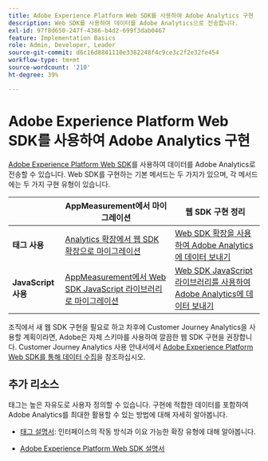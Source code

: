 ```yaml
---
title: Adobe Experience Platform Web SDK를 사용하여 Adobe Analytics 구현
description: Web SDK를 사용하여 데이터를 Adobe Analytics으로 전송합니다.
exl-id: 97f8d650-247f-4386-b4d2-699f3dab0467
feature: Implementation Basics
role: Admin, Developer, Leader
source-git-commit: d6c16d8841110e3382248f4c9ce3c2f2e32fe454
workflow-type: tm+mt
source-wordcount: '210'
ht-degree: 39%

---
```


# Adobe Experience Platform Web SDK를 사용하여 Adobe Analytics 구현

[Adobe Experience Platform Web SDK](https://experienceleague.adobe.com/docs/experience-platform/web-sdk/home.html?lang=ko)를 사용하여 데이터를 Adobe Analytics로 전송할 수 있습니다. Web SDK를 구현하는 기본 메서드는 두 가지가 있으며, 각 메서드에는 두 가지 구현 유형이 있습니다.

| | **AppMeasurement에서 마이그레이션** | **웹 SDK 구현 정리** |
| --- | --- | --- |
| **태그 사용** | [Analytics 확장에서 웹 SDK 확장으로 마이그레이션](analytics-extension-to-web-sdk.md) | [Web SDK 확장을 사용하여 Adobe Analytics에 데이터 보내기](web-sdk-tag-extension.md) |
| **JavaScript 사용** | [AppMeasurement에서 Web SDK JavaScript 라이브러리로 마이그레이션](appmeasurement-to-web-sdk.md) | [Web SDK JavaScript 라이브러리를 사용하여 Adobe Analytics에 데이터 보내기](web-sdk-javascript-library.md) |

조직에서 새 웹 SDK 구현을 필요로 하고 차후에 Customer Journey Analytics을 사용할 계획이라면, Adobe은 자체 스키마를 사용하여 깔끔한 웹 SDK 구현을 권장합니다. Customer Journey Analytics 사용 안내서에서 [Adobe Experience Platform Web SDK를 통해 데이터 수집](https://experienceleague.adobe.com/ko/docs/analytics-platform/using/cja-data-ingestion/ingest-use-guides/edge-network/aepwebsdk)을 참조하십시오.

## 추가 리소스

태그는 높은 자유도로 사용자 정의할 수 있습니다. 구현에 적합한 데이터를 포함하여 Adobe Analytics를 최대한 활용할 수 있는 방법에 대해 자세히 알아봅니다.

- [태그 설명서](https://experienceleague.adobe.com/docs/experience-platform/tags/home.html?lang=ko-KR#): 인터페이스의 작동 방식과 이요 가능한 확장 유형에 대해 알아봅니다.

- [Adobe Experience Platform Web SDK 설명서](https://experienceleague.adobe.com/docs/web-sdk.html?lang=ko-KR)
